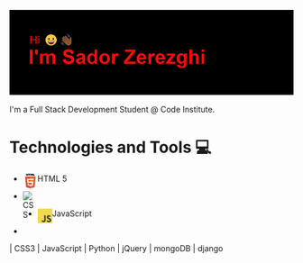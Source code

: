 ![Header](header.png)

I'm a Full Stack Development Student @ Code Institute.

# **Technologies and Tools** 💻

- <img align="left" alt="HTML5" width="26px" src="https://raw.githubusercontent.com/github/explore/80688e429a7d4ef2fca1e82350fe8e3517d3494d/topics/html/html.png" /> HTML 5

- <img align="left" alt="CSS" width="26px" src="https://cdn.jsdelivr.net/gh/devicons/devicon@v2.12.0/devicon.min.css" />

- <img align="left" alt="JavaScript" width="26px" src="https://raw.githubusercontent.com/github/explore/80688e429a7d4ef2fca1e82350fe8e3517d3494d/topics/javascript/javascript.png" /> JavaScript

- 



 | CSS3 | JavaScript | Python | jQuery | mongoDB | django
